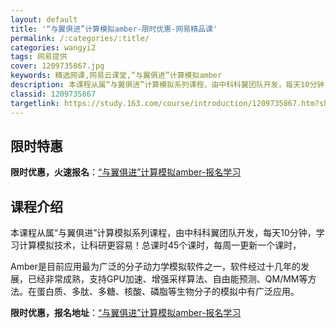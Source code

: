 ```yaml
---
layout: default
title: '“与翼俱进”计算模拟amber-限时优惠-网易精品课'
permalink: /:categories/:title/
categories: wangyi2
tags: 网易提供
cover: 1209735867.jpg
keywords: 精选网课,网易云课堂,“与翼俱进”计算模拟amber
description: 本课程从属“与翼俱进”计算模拟系列课程，由中科科翼团队开发，每天10分钟，学习计算模拟技术，让科研更容易！总课时45个课
classid: 1209735867
targetlink: https://study.163.com/course/introduction/1209735867.htm?share=1&shareId=1025206652&utm_campaign=share&utm_medium=iphoneShare&utm_source=&utm_u=1025206652
---
```


## 限时特惠

**限时优惠，火速报名**：[“与翼俱进”计算模拟amber-报名学习](https://study.163.com/course/introduction/1209735867.htm?share=1&shareId=1025206652&utm_campaign=share&utm_medium=iphoneShare&utm_source=&utm_u=1025206652)

## 课程介绍

本课程从属“与翼俱进”计算模拟系列课程，由中科科翼团队开发，每天10分钟，学习计算模拟技术，让科研更容易！总课时45个课时，每周一更新一个课时，



Amber是目前应用最为广泛的分子动力学模拟软件之一，软件经过十几年的发展，已经非常成熟，支持GPU加速、增强采样算法、自由能预测、QM/MM等方法。在蛋白质、多肽、多糖、核酸、磷脂等生物分子的模拟中有广泛应用。

**限时优惠，报名地址**：[“与翼俱进”计算模拟amber-报名学习](https://study.163.com/course/introduction/1209735867.htm?share=1&shareId=1025206652&utm_campaign=share&utm_medium=iphoneShare&utm_source=&utm_u=1025206652)


